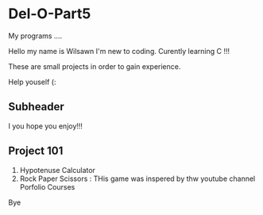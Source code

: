 # Del-O-Part5
My programs ....

Hello my name is Wilsawn I'm new to coding. Curently learning C !!!

These are small projects in order to gain experience. 

Help youself (:


## Subheader

I you hope you enjoy!!!

## Project 101

1. Hypotenuse Calculator
2. Rock Paper Scissors : THis game was inspered by thw youtube channel Porfolio Courses

Bye